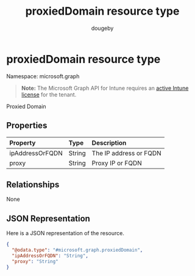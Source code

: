 ﻿---
title: "proxiedDomain resource type"
description: "Proxied Domain"
author: "dougeby"
localization_priority: Normal
ms.prod: "intune"
doc_type: resourcePageType
---

# proxiedDomain resource type

Namespace: microsoft.graph

> **Note:** The Microsoft Graph API for Intune requires an [active Intune license](https://go.microsoft.com/fwlink/?linkid=839381) for the tenant.

Proxied Domain

## Properties

| Property        | Type   | Description            |
| :-------------- | :----- | :--------------------- |
| ipAddressOrFQDN | String | The IP address or FQDN |
| proxy           | String | Proxy IP or FQDN       |

## Relationships

None

## JSON Representation

Here is a JSON representation of the resource.

<!-- {
  "blockType": "resource",
  "@odata.type": "microsoft.graph.proxiedDomain"
}
-->

```json
{
  "@odata.type": "#microsoft.graph.proxiedDomain",
  "ipAddressOrFQDN": "String",
  "proxy": "String"
}
```
